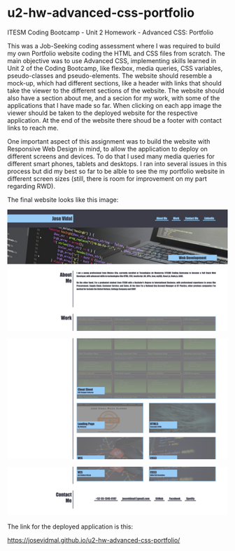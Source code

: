 # u2-hw-advanced-css-portfolio
ITESM Coding Bootcamp - Unit 2 Homework - Advanced CSS: Portfolio

This was a Job-Seeking coding assessment where I was required to build my own Portfolio website coding the HTML and CSS files from scratch. The main objective was to use Advanced CSS, implementing skills learned in Unit 2 of the Coding Bootcamp, like flexbox, media queries, CSS variables, pseudo-classes and pseudo-elements. The website should resemble a mock-up, which had different sections, like a header with links that should take the viewer to the different sections of the website. The website should also have a section about me, and a secion for my work, with some of the applications that I have made so far. When clicking on each app image the viewer should be taken to the deployed website for the respective application. At the end of the website there shoud be a footer with contact links to reach me. 

One important aspect of this assignment was to build the website with Responsive Web Design in mind, to allow the application to deploy on different screens and devices. To do that I used many media queries for different smart phones, tablets and desktops. I ran into several issues in this process but did my best so far to be alble to see the my portfolio website in different screen sizes (still, there is room for improvement on my part regarding RWD). 

The final website looks like this image:

![Portfolio Website Header and About Me sections](https://github.com/josevidmal/u2-hw-advanced-css-portfolio/blob/main/assets/images/advanced-css-portfolio1.png?raw=true)

![Portfolio Website Work section](https://github.com/josevidmal/u2-hw-advanced-css-portfolio/blob/main/assets/images/advanced-css-portfolio2.png?raw=true)

![Portfolio Website Contact section](https://github.com/josevidmal/u2-hw-advanced-css-portfolio/blob/main/assets/images/advanced-css-portfolio3.png?raw=true)

The link for the deployed application is this:

https://josevidmal.github.io/u2-hw-advanced-css-portfolio/
